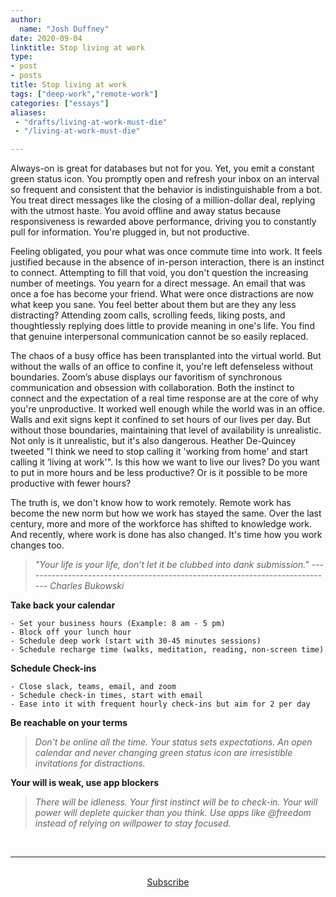 ```yaml
---
author:
  name: "Josh Duffney"
date: 2020-09-04
linktitle: Stop living at work
type:
- post
- posts
title: Stop living at work
tags: ["deep-work","remote-work"]
categories: ["essays"]
aliases:
 - "drafts/living-at-work-must-die"
 - "/living-at-work-must-die"

---
```


Always-on is great for databases but not for you. Yet, you emit a constant green status icon. You promptly open and refresh your inbox on an interval so frequent and consistent that the behavior is indistinguishable from a bot. You treat direct messages like the closing of a million-dollar deal, replying with the utmost haste. You avoid offline and away status because responsiveness is rewarded above performance, driving you to constantly pull for information. You're plugged in, but not productive.

Feeling obligated, you pour what was once commute time into work. It feels justified because in the absence of in-person interaction, there is an instinct to connect. Attempting to fill that void, you don't question the increasing number of meetings. You yearn for a direct message. An email that was once a foe has become your friend. What were once distractions are now what keep you sane. You feel better about them but are they any less distracting? Attending zoom calls, scrolling feeds, liking posts, and thoughtlessly replying does little to provide meaning in one's life. You find that genuine interpersonal communication cannot be so easily replaced.

The chaos of a busy office has been transplanted into the virtual world. But without the walls of an office to confine it, you're left defenseless without boundaries. Zoom’s abuse displays our favoritism of synchronous communication and obsession with collaboration. Both the instinct to connect and the expectation of a real time response are at the core of why you're unproductive. It worked well enough while the world was in an office. Walls and exit signs kept it confined to set hours of our lives per day. But without those boundaries, maintaining that level of availability is unrealistic. Not only is it unrealistic, but it's also dangerous. Heather De-Quincey tweeted "I think we need to stop calling it 'working from home' and start calling it ‘living at work'". Is this how we want to live our lives? Do you want to put in more hours and be less productive? Or is it possible to be more productive with fewer hours?

The truth is, we don't know how to work remotely. Remote work has become the new norm but how we work has stayed the same. Over the last century, more and more of the workforce has shifted to knowledge work. And recently, where work is done has also changed. It's time how you work changes too. 

> _"Your life is your life, don’t let it be clubbed into dank submission." ----------------------------------------------------------------------------- Charles Bukowski_

**Take back your calendar**
	
	- Set your business hours (Example: 8 am - 5 pm)
	- Block off your lunch hour
	- Schedule deep work (start with 30-45 minutes sessions)
	- Schedule recharge time (walks, meditation, reading, non-screen time)

**Schedule Check-ins**

    - Close slack, teams, email, and zoom
    - Schedule check-in times, start with email
    - Ease into it with frequent hourly check-ins but aim for 2 per day

**Be reachable on your terms**

> _Don't be online all the time. Your status sets expectations. An open calendar and never changing green status icon are irresistible invitations for distractions._

**Your will is weak, use app blockers**

> _There will be idleness. Your first instinct will be to check-in. Your will power will deplete quicker than you think. Use apps like @freedom instead of relying on willpower to stay focused._
<br>

---

<br>

<div align="center">
<a href="https://share.mailbrew.com/joshduffney/the-duffney-digest-8iwj7ZGKXGjn">Subscribe</a>
</div>

<br>